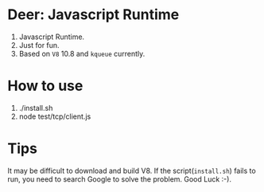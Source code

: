 # Deer: Javascript Runtime

1. Javascript Runtime.
2. Just for fun.
3. Based on `V8` 10.8 and `kqueue` currently.

# How to use
1. ./install.sh
2. node test/tcp/client.js

# Tips
It may be difficult to download and build V8. If the script(`install.sh`) fails to run, you need to search Google to solve the problem. Good Luck :-).
